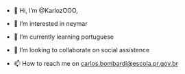 - 👋 Hi, I’m @KarlozOOO, 


- 👀 I’m interested in neymar
- 🌱 I’m currently learning portuguese 
- 💞️ I’m looking to collaborate on social assistence
- 📫 How to reach me on carlos.bombardi@escola.pr.gov.br

<!---
KarlozOOO/KarlozOOO is a ✨ special ✨ repository because its `README.md` (this file) appears on your GitHub profile.
You can click the Preview link to take a look at your changes.
--->
